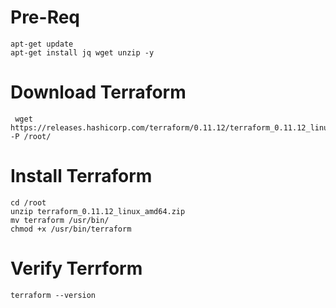 # Pre-Req
```
apt-get update
apt-get install jq wget unzip -y 
```

# Download Terraform 
```
 wget https://releases.hashicorp.com/terraform/0.11.12/terraform_0.11.12_linux_amd64.zip -P /root/
```

# Install Terraform 
```
cd /root
unzip terraform_0.11.12_linux_amd64.zip
mv terraform /usr/bin/
chmod +x /usr/bin/terraform
```

# Verify Terrform
```
terraform --version
```



